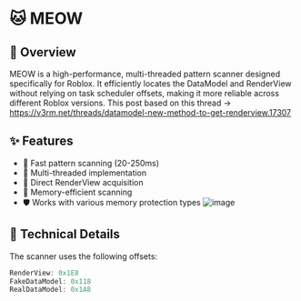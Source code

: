 # 🐱 MEOW


## 🌟 Overview

MEOW is a high-performance, multi-threaded pattern scanner designed specifically for Roblox. It efficiently locates the DataModel and RenderView without relying on task scheduler offsets, making it more reliable across different Roblox versions.
This post based on this thread -> https://v3rm.net/threads/datamodel-new-method-to-get-renderview.17307
## ✨ Features

- 🚀 Fast pattern scanning (20-250ms)
- 🧵 Multi-threaded implementation
- 🎯 Direct RenderView acquisition
- 💾 Memory-efficient scanning
- 🛡️ Works with various memory protection types
![image](https://github.com/user-attachments/assets/8aa16206-f126-402a-9bd6-a53ed8a8adeb)


## 🔧 Technical Details

The scanner uses the following offsets:
```cpp
RenderView: 0x1E8
FakeDataModel: 0x118
RealDataModel: 0x1A8
```
